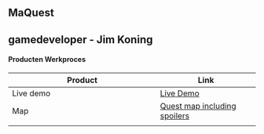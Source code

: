 ## MaQuest
gamedeveloper - Jim Koning
---
#### Producten Werkproces
| Product  | Link |
| ------ |  ------ |
| Live demo| [Live Demo]
| Map | [Quest map including spoilers]
|<img width=500/>|<img width=300/>|


   [Live Demo]: <http://25800.hosts2.ma-cloud.nl/bewijzenmap/PROJ-1.3-19-20-GD-textadventure/>
   [Quest map including spoilers]:<docs/map.png>
